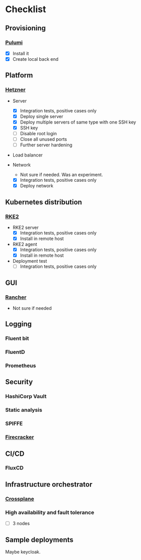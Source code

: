 # Checklist

## Provisioning

### [Pulumi](https://www.pulumi.com/)

- [x] Install it
- [x] Create local back end

## Platform

### [Hetzner](https://www.hetzner.com/)

- Server
  - [x] Integration tests, positive cases only
  - [x] Deploy single server
  - [x] Deploy multiple servers of same type with one SSH key
  - [x] SSH key
  - [ ] Disable root login
  - [ ] Close all unused ports
  - [ ] Further server hardening

- Load balancer

- Network
  - Not sure if needed. Was an experiment.
  - [x] Integration tests, positive cases only
  - [x] Deploy network

## Kubernetes distribution

### [RKE2](https://docs.rke2.io/)

- RKE2 server
  - [x] Integration tests, positive cases only
  - [x] Install in remote host

- RKE2 agent
  - [x] Integration tests, positive cases only
  - [x] Install in remote host

- Deployment test
  - [ ] Integration tests, positive cases only

## GUI

### [Rancher](https://www.rancher.com/)

- Not sure if needed

## Logging

### Fluent bit

### FluentD

### Prometheus

## Security

### HashiCorp Vault

### Static analysis

### SPIFFE

### [Firecracker](https://firecracker-microvm.github.io/)

## CI/CD

### FluxCD

## Infrastructure orchestrator

### [Crossplane](https://www.crossplane.io/)

### High availability and fault tolerance

- [ ] 3 nodes

## Sample deployments

Maybe keycloak.